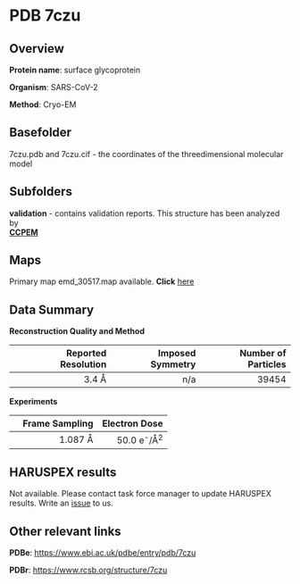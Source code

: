# PDB 7czu

## Overview

**Protein name**: surface glycoprotein

**Organism**: SARS-CoV-2

**Method**: Cryo-EM



## Basefolder

7czu.pdb and 7czu.cif - the coordinates of the threedimensional molecular model

## Subfolders





**validation** - contains validation reports. This structure has been analyzed by <br>     [**CCPEM**](https://github.com/thorn-lab/coronavirus_structural_task_force/tree/master/pdb/surface_glycoprotein/SARS-CoV-2/7czu/validation/ccpem-validation)



## Maps

Primary map emd_30517.map available. **Click** [here](http://ftp.wwpdb.org/pub/emdb/structures/EMD-30517/map/) 

## Data Summary
**Reconstruction Quality and Method**

|   | Reported Resolution | Imposed Symmetry | Number of Particles |
|---|-------------:|----------------:|--------------:|
|   |3.4 Å|n/a|39454|

**Experiments**

|   | Frame Sampling | Electron Dose |
|---|-------------:|----------------:|
|   |1.087 Å|50.0 e<sup>-</sup>/Å<sup>2</sup>|

## HARUSPEX results

Not available. Please contact task force manager to update HARUSPEX results. Write an [issue](https://github.com/thorn-lab/coronavirus_structural_task_force/issues) to us.

## Other relevant links 
**PDBe**:  https://www.ebi.ac.uk/pdbe/entry/pdb/7czu
 
**PDBr**: https://www.rcsb.org/structure/7czu 
